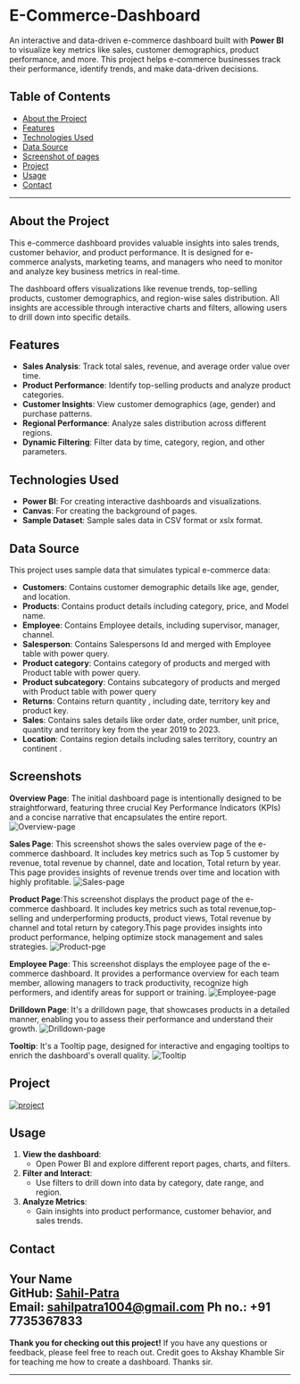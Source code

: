 # E-Commerce-Dashboard

An interactive and data-driven e-commerce dashboard built with **Power BI** to visualize key metrics like sales, customer demographics, product performance, and more. This project helps e-commerce businesses track their performance, identify trends, and make data-driven decisions.

## Table of Contents
- [About the Project](#about-the-project)
- [Features](#features)
- [Technologies Used](#technologies-used)
- [Data Source](#data-source)
- [Screenshot of pages](#Screenshots)
- [Project](#Project)
- [Usage](#usage)
- [Contact](#contact)

---

## About the Project
This e-commerce dashboard provides valuable insights into sales trends, customer behavior, and product performance. It is designed for e-commerce analysts, marketing teams, and managers who need to monitor and analyze key business metrics in real-time. 

The dashboard offers visualizations like revenue trends, top-selling products, customer demographics, and region-wise sales distribution. All insights are accessible through interactive charts and filters, allowing users to drill down into specific details.

## Features
- **Sales Analysis**: Track total sales, revenue, and average order value over time.
- **Product Performance**: Identify top-selling products and analyze product categories.
- **Customer Insights**: View customer demographics (age, gender) and purchase patterns.
- **Regional Performance**: Analyze sales distribution across different regions.
- **Dynamic Filtering**: Filter data by time, category, region, and other parameters.
  
## Technologies Used
- **Power BI**: For creating interactive dashboards and visualizations.
- **Canvas**: For creating the background of pages.
- **Sample Dataset**: Sample sales data in CSV format or xslx format.

## Data Source
This project uses sample data that simulates typical e-commerce data:
- **Customers**: Contains customer demographic details like age, gender, and location.
- **Products**: Contains product details including category, price, and Model name.
- **Employee**: Contains Employee details, including supervisor, manager, channel.
- **Salesperson**: Contains Salespersons Id and merged with Employee table with power query.
- **Product category**: Contains category of products and merged with Product table with power query.
- **Product subcategory**: Contains subcategory of products and merged with Product table with power query
- **Returns**: Contains return quantity , including date, territory key and product key.
- **Sales**: Contains sales details like order date, order number, unit price, quantity and territory key from the year 2019 to 2023.
- **Location**: Contains region details including sales territory, country an continent .

## Screenshots
  **Overview Page**: The initial dashboard page is intentionally designed to be straightforward, featuring three crucial Key Performance Indicators (KPIs) and a concise narrative that encapsulates the entire report.
  ![Overview-page](asset/images/Overview_page.png)

  **Sales Page**: This screenshot shows the sales overview page of the e-commerce dashboard. It includes key metrics such as Top 5 customer by revenue, total revenue by channel, date and location, Total return by year. This page provides insights of revenue trends over time and location with highly profitable.
   ![Sales-page](asset/images/Sales_page.png)

  **Product Page**:This screenshot displays the product page of the e-commerce dashboard. It includes key metrics such as total revenue,top-selling and underperforming products, product views, Total revenue by channel and total return by category.This page provides insights into product performance, helping optimize stock management and sales strategies.
   ![Product-pge](asset/images/Product_page.png)

  **Employee Page**: This screenshot displays the employee page of the e-commerce dashboard. It provides a performance overview for each team member, allowing managers to track productivity, recognize high performers, and identify areas for support or training.
    ![Employee-page](asset/images/Employee_page.png)

  **Drilldown Page**: It's a drilldown page, that showcases products in a detailed manner, enabling you to assess their performance and understand their growth. 
   ![Drilldown-page](asset/images/Details_page.png)

  **Tooltip**: It's a Tooltip page, designed for interactive and engaging tooltips to enrich the dashboard's overall quality.
    ![Tooltip](asset/images/Tooltips_page.png)

## Project
  [![project](E-commerce_dashboard.pbix)](https://github.com/Sahil-Patra/E-Commerce-Dashboard/commit/4bb470d99b55c8ec5b3446c51cb7597a120d9ff7)
## Usage
1. **View the dashboard**:
   - Open Power BI and explore different report pages, charts, and filters.
2. **Filter and Interact**:
   - Use filters to drill down into data by category, date range, and region.
3. **Analyze Metrics**:
   - Gain insights into product performance, customer behavior, and sales trends.

## Contact
**Your Name**  
GitHub: [Sahil-Patra](https://github.com/Sahil-Patra)  
Email: sahilpatra1004@gmail.com
Ph no.: +91 7735367833
---

**Thank you for checking out this project!** If you have any questions or feedback, please feel free to reach out.
Credit goes to Akshay Khamble Sir for teaching me how to create a dashboard. Thanks sir.


---
